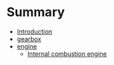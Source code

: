 # Summary

* [Introduction](README.md)
* [gearbox](gearbox.md)
* [engine](engine.md)
   * [Internal combustion engine](internal_combustion_engine.md)

